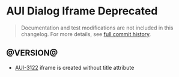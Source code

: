 # AUI Dialog Iframe Deprecated

> Documentation and test modifications are not included in this changelog. For more details, see [full commit history](https://github.com/liferay/alloy-ui/commits/master-deprecated/src/aui-dialog-iframe-deprecated).

## @VERSION@

* [AUI-3122](https://issues.liferay.com/browse/AUI-3122) iframe is created without title attribute

